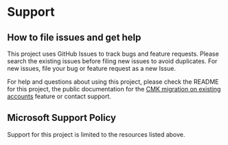 # Support

## How to file issues and get help  

This project uses GitHub Issues to track bugs and feature requests. Please search the existing 
issues before filing new issues to avoid duplicates.  For new issues, file your bug or 
feature request as a new Issue.

For help and questions about using this project, please check the README for this project, the public documentation for the [CMK migration on existing accounts](https://learn.microsoft.com/en-us/azure/cosmos-db/how-to-setup-customer-managed-keys-existing-accounts) feature or contact support.

## Microsoft Support Policy  

Support for this project is limited to the resources listed above.
